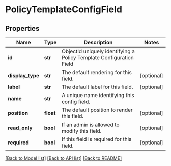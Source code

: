 # PolicyTemplateConfigField

## Properties
Name | Type | Description | Notes
------------ | ------------- | ------------- | -------------
**id** | **str** | ObjectId uniquely identifying a Policy Template Configuration Field | 
**display_type** | **str** | The default rendering for this field. | [optional] 
**label** | **str** | The default label for this field. | [optional] 
**name** | **str** | A unique name identifying this config field. | 
**position** | **float** | The default position to render this field. | [optional] 
**read_only** | **bool** | If an admin is allowed to modify this field. | [optional] 
**required** | **bool** | If this field is required for this field. | [optional] 

[[Back to Model list]](../README.md#documentation-for-models) [[Back to API list]](../README.md#documentation-for-api-endpoints) [[Back to README]](../README.md)


